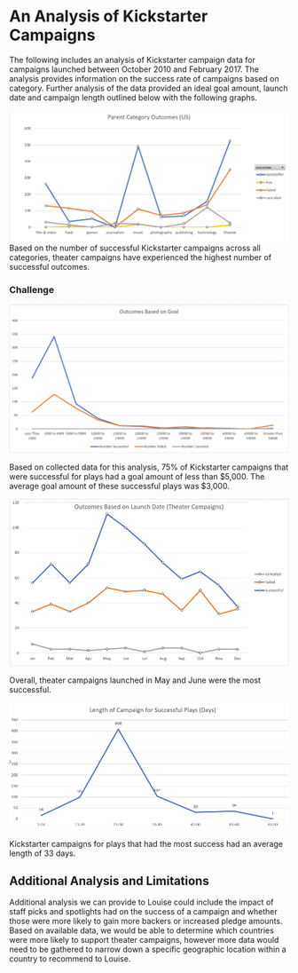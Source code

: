 # An Analysis of Kickstarter Campaigns

The following includes an analysis of Kickstarter campaign data for campaigns launched between October 2010 and February 2017. The analysis provides information on the success rate of campaigns based on category. Further analysis of the data provided an ideal goal amount, launch date and campaign length outlined below with the following graphs.

![Category Outcome Chart](https://github.com/arodriguez82/kickstarter-analysis/blob/master/Parent%20Category%20Outcome%20Chart.png?raw=true)
Based on the number of successful Kickstarter campaigns across all categories, theater campaigns have experienced the highest number of successful outcomes.

### Challenge

![Outcomes Based on Goal](https://github.com/arodriguez82/kickstarter-analysis/blob/master/Outcomes%20Based%20on%20Goal.png?raw=true)

Based on collected data for this analysis, 75% of Kickstarter campaigns that were successful for plays had a goal amount of less than $5,000. The average goal amount of these successful plays was $3,000.



![Outcomes Based on Launch Date](https://github.com/arodriguez82/kickstarter-analysis/blob/master/Outcomes%20Based%20on%20Launch%20Date.png?raw=true)

Overall, theater campaigns launched in May and June were the most successful.



![Length of Campain](https://github.com/arodriguez82/kickstarter-analysis/blob/master/Length%20of%20Campaign.png?raw=true)

Kickstarter campaigns for plays that had the most success had an average length of 33 days.



## Additional Analysis and Limitations
Additional analysis we can provide to Louise could include the impact of staff picks and spotlights had on the success of a campaign and whether those were more likely to gain more backers or increased pledge amounts. Based on available data, we would be able to determine which countries were more likely to support theater campaigns, however more data would need to be gathered to narrow down a specific geographic location within a country to recommend to Louise. 
